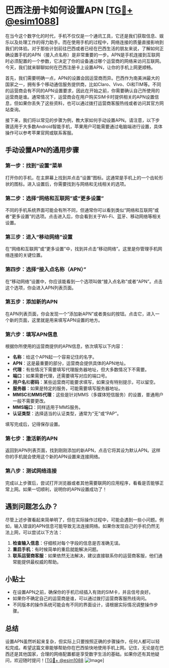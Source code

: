 # 巴西注册卡如何设置APN [[TG💪+ @esim1088](https://t.me/s/esim1088)]

在当今这个数字化的时代，手机不仅仅是一个通讯工具，它还是我们获取信息、娱乐以及处理工作的得力助手。而在使用手机的过程中，网络连接的质量直接影响到我们的体验。对于那些计划前往巴西或者已经在巴西生活的朋友来说，了解如何正确设置手机的APN（接入点名称）是非常重要的一步。APN是手机连接到互联网时必须配置的一个参数，它决定了你的设备通过哪个运营商的网络来访问互联网。今天，我们就来聊聊如何在巴西注册卡上设置APN，让你的手机上网更顺畅。

首先，我们需要明确一点，APN的设置会因运营商而异。巴西作为南美洲最大的国家之一，拥有多个移动通信服务提供商，比如Claro、Vivo、Oi和TIM等。不同的运营商会有不同的APN设置要求，因此在开始之前，你需要确认自己所使用的运营商是谁。通常情况下，运营商会在用户购买SIM卡时提供相关的APN设置信息，但如果你丢失了这些资料，也可以通过拨打运营商客服热线或者访问其官方网站查询。

接下来，我们将以常见的步骤为例，教大家如何手动设置APN。请注意，以下步骤适用于大多数Android智能手机，苹果用户可能需要通过电脑端进行设置，具体操作可以参考苹果官网或联系客服。

## 手动设置APN的通用步骤

### 第一步：找到“设置”菜单
打开你的手机，在主屏幕上找到并点击“设置”图标。这通常是手机上的一个齿轮形状的图标。进入设置后，你需要找到与网络和无线相关的选项。

### 第二步：选择“网络和互联网”或“更多设置”
不同的手机系统界面可能会有所不同，但通常你可以看到类似“网络和互联网”或者“更多设置”的选项。点击进入后，你会看到关于Wi-Fi、蓝牙、移动网络等相关设置。

### 第三步：进入“移动网络”设置
在“网络和互联网”或“更多设置”中，找到并点击“移动网络”。这里是你管理手机网络连接的关键位置。

### 第四步：选择“接入点名称（APN）”
在“移动网络”设置中，你应该能看到一个选项叫做“接入点名称”或者“APN”。点击这个选项，你会进入APN列表页面。

### 第五步：添加新的APN
在APN列表页面，你会发现一个“添加新APN”或者类似的按钮。点击它，进入一个新的页面，这里就是用来填写APN设置的地方。

### 第六步：填写APN信息
根据你所使用的运营商提供的APN信息，依次填写以下内容：
- **名称**：给这个APN起一个容易记住的名字。
- **APN**：这是最重要的部分，运营商会提供具体的APN地址。
- **代理**：有些情况下需要填写代理服务器地址，但大多数情况下不需要。
- **端口**：如果需要代理，还需要填写对应的端口号。
- **用户名**和**密码**：某些运营商可能要求填写，如果没有特别提示，可以留空。
- **服务器**：如果是特定的服务，可能需要填写服务器地址。
- **MMSC**和**MMS代理**：这些是针对MMS（多媒体短信服务）的设置，普通用户一般不需要更改。
- **MMS端口**：同样适用于MMS服务。
- **认证类型**：选择适当的认证类型，通常为“无”或“PAP”。

填写完成后，记得保存设置。

### 第七步：激活新的APN
返回到APN列表页面，找到刚刚添加的新APN，点击它将其设为默认APN。这样你的手机就会使用这个新的APN设置来连接网络。

### 第八步：测试网络连接
完成以上步骤后，尝试打开浏览器或者其他需要联网的应用程序，看看是否能够正常上网。如果一切顺利，说明你的APN设置成功了！

## 遇到问题怎么办？

尽管上述步骤看起来简单明了，但在实际操作过程中，可能会遇到一些小问题。例如，输入错误的APN信息可能导致无法连接网络。如果你发现自己的手机仍然无法上网，可以尝试以下方法：

1. **检查输入信息**：仔细核对每个字段的信息是否准确无误。
2. **重启手机**：有时候简单的重启就能解决问题。
3. **联系运营商客服**：如果依然无法解决，建议直接联系你的运营商客服，他们通常能提供最权威的帮助。

## 小贴士

- 在设置APN之前，确保你的手机已经插入有效的SIM卡，并且信号良好。
- 如果你不确定自己的运营商是谁，可以通过拨打运营商客服热线询问。
- 不同版本的操作系统可能会有不同的界面设计，请根据实际情况调整操作步骤。

## 总结

设置APN虽然听起来复杂，但实际上只要按照正确的步骤操作，任何人都可以轻松完成。希望这篇文章能够帮助你在巴西愉快地使用手机上网。记住，无论是在巴西还是其他国家，合理的网络配置都是享受数字生活的基础。如果你还有其他疑问，欢迎随时提问！[[TG💪+ @esim1088](https://t.me/s/esim1088) ![Image](https://i.postimg.cc/4NQfJmqS/Snipaste-2025-05-13-00-14-12.png)]